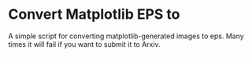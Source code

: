 # Convert Matplotlib EPS to 
A simple script for converting matplotlib-generated images to eps. 
Many times it will fail if you want to submit it to Arxiv.
